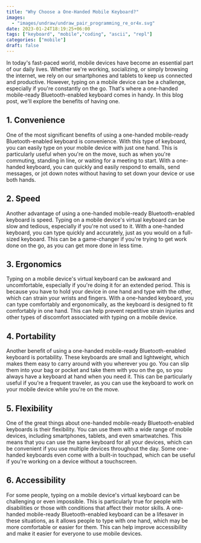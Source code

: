```yaml
---
title: "Why Choose a One-Handed Mobile Keyboard?"
images:
  - "images/undraw/undraw_pair_programming_re_or4x.svg"
date: 2023-01-24T18:19:25+06:00
tags: ["keyboard", "mobile","coding", "ascii", "repl"]
categories: ["mobile"]
draft: false
---
```


In today's fast-paced world, mobile devices have become an essential part of our daily lives. Whether we're working, socializing, or simply browsing the internet, we rely on our smartphones and tablets to keep us connected and productive. However, typing on a mobile device can be a challenge, especially if you're constantly on the go. That's where a one-handed mobile-ready Bluetooth-enabled keyboard comes in handy. In this blog post, we'll explore the benefits of having one.

## 1. Convenience

One of the most significant benefits of using a one-handed mobile-ready Bluetooth-enabled keyboard is convenience. With this type of keyboard, you can easily type on your mobile device with just one hand. This is particularly useful when you're on the move, such as when you're commuting, standing in line, or waiting for a meeting to start. With a one-handed keyboard, you can quickly and easily respond to emails, send messages, or jot down notes without having to set down your device or use both hands.

## 2. Speed

Another advantage of using a one-handed mobile-ready Bluetooth-enabled keyboard is speed. Typing on a mobile device's virtual keyboard can be slow and tedious, especially if you're not used to it. With a one-handed keyboard, you can type quickly and accurately, just as you would on a full-sized keyboard. This can be a game-changer if you're trying to get work done on the go, as you can get more done in less time.

## 3. Ergonomics

Typing on a mobile device's virtual keyboard can be awkward and uncomfortable, especially if you're doing it for an extended period. This is because you have to hold your device in one hand and type with the other, which can strain your wrists and fingers. With a one-handed keyboard, you can type comfortably and ergonomically, as the keyboard is designed to fit comfortably in one hand. This can help prevent repetitive strain injuries and other types of discomfort associated with typing on a mobile device.

## 4. Portability

Another benefit of using a one-handed mobile-ready Bluetooth-enabled keyboard is portability. These keyboards are small and lightweight, which makes them easy to carry around with you wherever you go. You can slip them into your bag or pocket and take them with you on the go, so you always have a keyboard at hand when you need it. This can be particularly useful if you're a frequent traveler, as you can use the keyboard to work on your mobile device while you're on the move.

## 5. Flexibility

One of the great things about one-handed mobile-ready Bluetooth-enabled keyboards is their flexibility. You can use them with a wide range of mobile devices, including smartphones, tablets, and even smartwatches. This means that you can use the same keyboard for all your devices, which can be convenient if you use multiple devices throughout the day. Some one-handed keyboards even come with a built-in touchpad, which can be useful if you're working on a device without a touchscreen.

## 6. Accessibility

For some people, typing on a mobile device's virtual keyboard can be challenging or even impossible. This is particularly true for people with disabilities or those with conditions that affect their motor skills. A one-handed mobile-ready Bluetooth-enabled keyboard can be a lifesaver in these situations, as it allows people to type with one hand, which may be more comfortable or easier for them. This can help improve accessibility and make it easier for everyone to use mobile devices.

